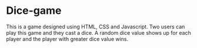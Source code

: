 # Dice-game
This is a game designed using HTML, CSS and Javascript. Two users can play this game and they cast a dice. A random dice value shows up for each player and the player with greater dice value wins.

